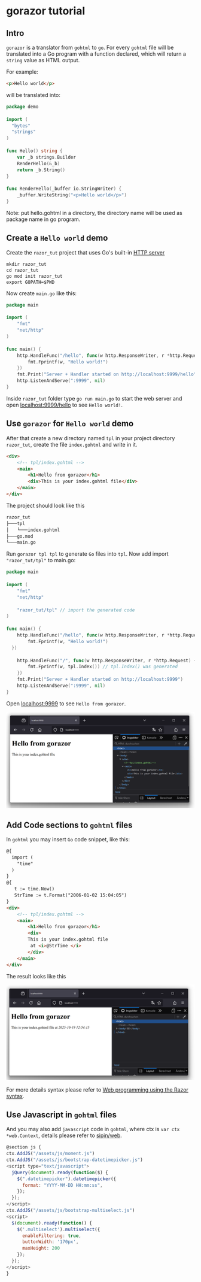 # gorazor tutorial

## Intro

`gorazor` is a translator from `gohtml` to `go`. For every `gohtml` file will be translated into a Go program with a function declared, which will return a `string` value as HTML output.

For example:

```html
<p>Hello world</p>
```

will be translated into:

```go
package demo

import (
  "bytes"
  "strings"
)

func Hello() string {
	var _b strings.Builder
	RenderHello(&_b)
	return _b.String()
}

func RenderHello(_buffer io.StringWriter) {
	_buffer.WriteString("<p>Hello world</p>")
}
```

Note: put hello.gohtml in a directory, the directory name will be used as package name in go program.
## Create a `Hello world` demo   
Create the `razor_tut` project that uses Go's built-in [HTTP server](https://gowebexamples.com/http-server/) 

```shell
mkdir razor_tut
cd razor_tut
go mod init razor_tut
export GOPATH=$PWD
```

Now create `main.go` like this:

```go
package main

import (
	"fmt"
	"net/http"
)

func main() {
	http.HandleFunc("/hello", func(w http.ResponseWriter, r *http.Request) {
		fmt.Fprintf(w, "Hello world!")
	})
	fmt.Print("Server + Handler started on http://localhost:9999/hello")
	http.ListenAndServe(":9999", nil)
}
```
Inside `razor_tut` folder type `go run main.go` to start the web server and open [localhost:9999/hello](http://localhost:9999/hello) to see `Hello world!`.

## Use `gorazor` for  `Hello world` demo  
After that create a new directory named `tpl` in your project directory `razor_tut`, create the file `index.gohtml` and write in it.

```html
<div>
    <!-- tpl/index.gohtml -->
    <main>
        <h1>Hello from gorazor</h1>
        <div>This is your index.gohtml file</div>
    </main>
</div>
```

The project should look like this 

```bash
razor_tut
├───tpl
│   └───index.gohtml
├───go.mod
└───main.go
```

Run `gorazor tpl tpl` to generate `Go` files into `tpl`. Now add import `"razor_tut/tpl"` to main.go:

```go
package main

import (
	"fmt"
	"net/http"

	"razor_tut/tpl" // import the generated code
)

func main() {
	http.HandleFunc("/hello", func(w http.ResponseWriter, r *http.Request) {
		fmt.Fprintf(w, "Hello world!")
  })

	http.HandleFunc("/", func(w http.ResponseWriter, r *http.Request) {
		fmt.Fprintf(w, tpl.Index()) // tpl.Index() was generated
	})
    fmt.Print("Server + Handler started on http://localhost:9999")
	http.ListenAndServe(":9999", nil)
}
```

Open [localhost:9999](http://localhost:9999) to see `Hello from gorazor`.

![page index](img/page_index.png)

## Add Code sections to `gohtml` files

In `gohtml` you may insert `Go` code snippet, like this:
```html
@{
  import (
    "time"
  )
}
@{
   t := time.Now()
   StrTime := t.Format("2006-01-02 15:04:05")
}
<div>
    <!-- tpl/index.gohtml -->
    <main>
        <h1>Hello from gorazor</h1>
        <div>
        This is your index.gohtml file
         at <i>@StrTime </i>
        </div>
    </main>
</div>
```
The result looks like this

![page index with time](img/page_time.png)

For more details syntax please refer to [Web programming using the Razor syntax](http://www.asp.net/web-pages/tutorials/basics/2-introduction-to-asp-net-web-programming-using-the-razor-syntax).

## Use Javascript in `gohtml` files

And you may also add `javascript` code in `gohtml`, where ctx is `var ctx *web.Context`, details please refer to [sipin/web](http://github.com/sipin/web).


```javascript
@section js {
ctx.AddJS("/assets/js/moment.js")
ctx.AddJS("/assets/js/bootstrap-datetimepicker.js")
<script type="text/javascript">
  jQuery(document).ready(function($) {
    $(".datetimepicker").datetimepicker({
      format: "YYYY-MM-DD HH:mm:ss",
    });
  });
</script>
ctx.AddJS("/assets/js/bootstrap-multiselect.js")
<script>
  $(document).ready(function() {
    $('.multiselect').multiselect({
      enableFiltering: true,
      buttonWidth: '170px',
      maxHeight: 200
    });
  });
</script>
}
```
